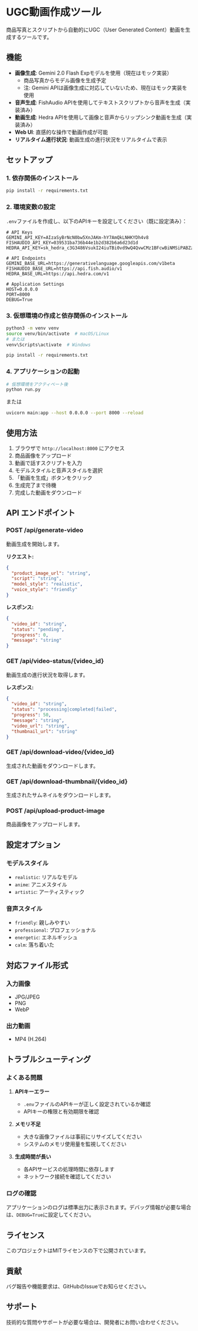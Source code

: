 # UGC動画作成ツール

商品写真とスクリプトから自動的にUGC（User Generated Content）動画を生成するツールです。

## 機能

- **画像生成**: Gemini 2.0 Flash Expモデルを使用（現在はモック実装）
  - 商品写真からモデル画像を生成予定
  - 注: Gemini APIは画像生成に対応していないため、現在はモック実装を使用
- **音声生成**: FishAudio APIを使用してテキストスクリプトから音声を生成（実装済み）
- **動画生成**: Hedra APIを使用して画像と音声からリップシンク動画を生成（実装済み）
- **Web UI**: 直感的な操作で動画作成が可能
- **リアルタイム進行状況**: 動画生成の進行状況をリアルタイムで表示

## セットアップ

### 1. 依存関係のインストール

```bash
pip install -r requirements.txt
```

### 2. 環境変数の設定

`.env`ファイルを作成し、以下のAPIキーを設定してください（既に設定済み）：

```env
# API Keys
GEMINI_API_KEY=AIzaSyBrNcN0bw5XnJAKm-hY7AmQkLNHKYDh4v8
FISHAUDIO_API_KEY=039531ba736b44e1b2d382b6a6d23d1d
HEDRA_API_KEY=sk_hedra_c3G3486VsukI24iuTBi0vd9wQ4QvwCMz1BFcwBiNMSiPABZzswAKAw6uL7FfS4wA

# API Endpoints
GEMINI_BASE_URL=https://generativelanguage.googleapis.com/v1beta
FISHAUDIO_BASE_URL=https://api.fish.audio/v1
HEDRA_BASE_URL=https://api.hedra.com/v1

# Application Settings
HOST=0.0.0.0
PORT=8000
DEBUG=True
```

### 3. 仮想環境の作成と依存関係のインストール

```bash
python3 -m venv venv
source venv/bin/activate  # macOS/Linux
# または
venv\Scripts\activate  # Windows

pip install -r requirements.txt
```

### 4. アプリケーションの起動

```bash
# 仮想環境をアクティベート後
python run.py
```

または

```bash
uvicorn main:app --host 0.0.0.0 --port 8000 --reload
```

## 使用方法

1. ブラウザで `http://localhost:8000` にアクセス
2. 商品画像をアップロード
3. 動画で話すスクリプトを入力
4. モデルスタイルと音声スタイルを選択
5. 「動画を生成」ボタンをクリック
6. 生成完了まで待機
7. 完成した動画をダウンロード

## API エンドポイント

### POST /api/generate-video
動画生成を開始します。

**リクエスト:**
```json
{
  "product_image_url": "string",
  "script": "string",
  "model_style": "realistic",
  "voice_style": "friendly"
}
```

**レスポンス:**
```json
{
  "video_id": "string",
  "status": "pending",
  "progress": 0,
  "message": "string"
}
```

### GET /api/video-status/{video_id}
動画生成の進行状況を取得します。

**レスポンス:**
```json
{
  "video_id": "string",
  "status": "processing|completed|failed",
  "progress": 50,
  "message": "string",
  "video_url": "string",
  "thumbnail_url": "string"
}
```

### GET /api/download-video/{video_id}
生成された動画をダウンロードします。

### GET /api/download-thumbnail/{video_id}
生成されたサムネイルをダウンロードします。

### POST /api/upload-product-image
商品画像をアップロードします。

## 設定オプション

### モデルスタイル
- `realistic`: リアルなモデル
- `anime`: アニメスタイル
- `artistic`: アーティスティック

### 音声スタイル
- `friendly`: 親しみやすい
- `professional`: プロフェッショナル
- `energetic`: エネルギッシュ
- `calm`: 落ち着いた

## 対応ファイル形式

### 入力画像
- JPG/JPEG
- PNG
- WebP

### 出力動画
- MP4 (H.264)

## トラブルシューティング

### よくある問題

1. **APIキーエラー**
   - `.env`ファイルのAPIキーが正しく設定されているか確認
   - APIキーの権限と有効期限を確認

2. **メモリ不足**
   - 大きな画像ファイルは事前にリサイズしてください
   - システムのメモリ使用量を監視してください

3. **生成時間が長い**
   - 各APIサービスの処理時間に依存します
   - ネットワーク接続を確認してください

### ログの確認

アプリケーションのログは標準出力に表示されます。デバッグ情報が必要な場合は、`DEBUG=True`に設定してください。

## ライセンス

このプロジェクトはMITライセンスの下で公開されています。

## 貢献

バグ報告や機能要求は、GitHubのIssueでお知らせください。

## サポート

技術的な質問やサポートが必要な場合は、開発者にお問い合わせください。

